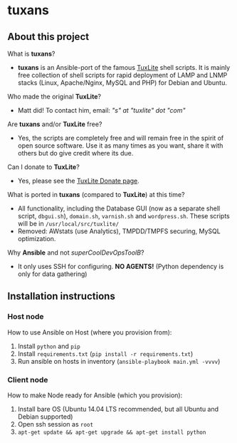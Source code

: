 # tuxans

## About this project

What is **tuxans**?
- **tuxans** is an Ansible-port of the famous [TuxLite](http://tuxlite.com) shell scripts.
It is mainly free collection of shell scripts for rapid deployment of LAMP and LNMP stacks (Linux, Apache/Nginx, MySQL and PHP) for Debian and Ubuntu.

Who made the original **TuxLite**?
- Matt did! To contact him, email: *"s" at "tuxlite" dot "com"*

Are **tuxans** and/or **TuxLite** free?
- Yes, the scripts are completely free and will remain free in the spirit of open source software. Use it as many times as you want, share it with others but do give credit where its due.

Can I donate to **TuxLite**?
- Yes, please see the [TuxLite Donate page](http://tuxlite.com/donate/).

What is ported in **tuxans** (compared to **TuxLite**) at this time?
- All functionality, including the Database GUI (now as a separate shell script, ```dbgui.sh```), ```domain.sh```, ```varnish.sh``` and ```wordpress.sh```. These scripts will be in ```/usr/local/src/tuxlite/ ```
- Removed: AWstats (use Analytics), TMPDD/TMPFS securing, MySQL optimization.

Why **Ansible** and not *superCoolDevOpsToolB*?
- It only uses SSH for configuring. **NO AGENTS!** (Python dependency is only for data gathering)

## Installation instructions 

### Host node

How to use Ansible on Host (where you provision from):

1. Install ```python``` and ```pip```
2. Install ```requirements.txt``` (```pip install -r requirements.txt```)
3. Run ansible on hosts in inventory (```ansible-playbook main.yml -vvvv```)

### Client node

How to make Node ready for Ansible (which you provision):

1. Install bare OS (Ubuntu 14.04 LTS recommended, but all Ubuntu and Debian supported)
2. Open ssh session as ```root```
3. ```apt-get update && apt-get upgrade && apt-get install python```
